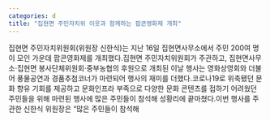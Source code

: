 ```yaml
---
categories: d
title: "집현면 주민자치위 이웃과 함께하는 팝콘영화제 개최"
---
```

집현면 주민자치위원회(위원장 신한식)는 지난 16일 집현면사무소에서 주민 200여 명이 모인 가운데 팝콘영화제를 개최했다.집현면 주민자치위원회가 주관하고, 집현면사무소·집현면 봉사단체위원회·중부농협의 후원으로 개최된 이날 행사는 영화상영회와 더불어 풍물공연과 경품추첨코너가 마련되어 행사의 재미를 더했다.코로나19로 위축됐던 문화 향유 기회를 제공하고 문화인프라 부족으로 다양한 문화 콘텐츠를 접하기 어려웠던 주민들을 위해 마련된 행사에 많은 주민들이 참석해 성황리에 끝마쳤다.이번 행사를 주관한 신한식 위원장은 “많은 주민들이 참석해